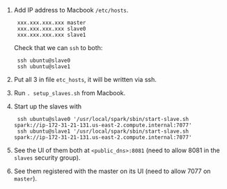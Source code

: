 1. Add IP address to Macbook `/etc/hosts`.

        xxx.xxx.xxx.xxx master
        xxx.xxx.xxx.xxx slave0
        xxx.xxx.xxx.xxx slave1

    Check that we can `ssh` to both:

        ssh ubuntu@slave0
        ssh ubuntu@slave1

1. Put all 3 in file `etc_hosts`, it will be written via ssh.
1. Run `. setup_slaves.sh` from Macbook.
1. Start up the slaves with

        ssh ubuntu@slave0 '/usr/local/spark/sbin/start-slave.sh spark://ip-172-31-21-131.us-east-2.compute.internal:7077'
        ssh ubuntu@slave1 '/usr/local/spark/sbin/start-slave.sh spark://ip-172-31-21-131.us-east-2.compute.internal:7077'
1. See the UI of them both at `<public_dns>:8081` (need to allow 8081 in the
   `slaves` security group).
1. See them registered with the master on its UI (need to allow 7077 on
   `master`).
